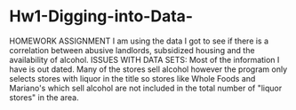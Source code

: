 # Hw1-Digging-into-Data-
HOMEWORK ASSIGNMENT 
I am using the data I got to see if there is a correlation between abusive landlords, subsidized housing and the availability of alcohol.
ISSUES WITH DATA SETS:
Most of the information I have is out dated. 
Many of the stores sell alcohol however the program only selects stores with liquor in the title so stores like Whole Foods and Mariano's which sell alcohol are not included in the total number of "liquor stores" in the area. 
